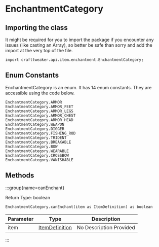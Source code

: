 # EnchantmentCategory

## Importing the class

It might be required for you to import the package if you encounter any issues (like casting an Array), so better be safe than sorry and add the import at the very top of the file.
```zenscript
import crafttweaker.api.item.enchantment.EnchantmentCategory;
```


## Enum Constants

EnchantmentCategory is an enum. It has 14 enum constants. They are accessible using the code below.

```zenscript
EnchantmentCategory.ARMOR
EnchantmentCategory.ARMOR_FEET
EnchantmentCategory.ARMOR_LEGS
EnchantmentCategory.ARMOR_CHEST
EnchantmentCategory.ARMOR_HEAD
EnchantmentCategory.WEAPON
EnchantmentCategory.DIGGER
EnchantmentCategory.FISHING_ROD
EnchantmentCategory.TRIDENT
EnchantmentCategory.BREAKABLE
EnchantmentCategory.BOW
EnchantmentCategory.WEARABLE
EnchantmentCategory.CROSSBOW
EnchantmentCategory.VANISHABLE
```
## Methods

:::group{name=canEnchant}

Return Type: boolean

```zenscript
EnchantmentCategory.canEnchant(item as ItemDefinition) as boolean
```

| Parameter | Type | Description |
|-----------|------|-------------|
| item | [ItemDefinition](/vanilla/api/item/ItemDefinition) | No Description Provided |


:::


